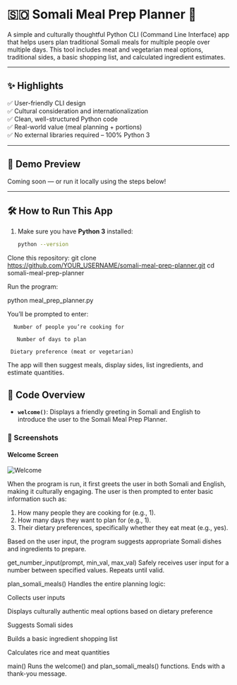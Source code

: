 
 
# 🇸🇴 Somali Meal Prep Planner 🥘

A simple and culturally thoughtful Python CLI (Command Line Interface) app that helps users plan traditional Somali meals for multiple people over multiple days. This tool includes meat and vegetarian meal options, traditional sides, a basic shopping list, and calculated ingredient estimates.

---

## ✨ Highlights

✅ User-friendly CLI design  
✅ Cultural consideration and internationalization  
✅ Clean, well-structured Python code  
✅ Real-world value (meal planning + portions)  
✅ No external libraries required – 100% Python 3  

---

## 📸 Demo Preview

Coming soon — or run it locally using the steps below!

---

## 🛠️ How to Run This App

1. Make sure you have **Python 3** installed:
   ```bash
   python --version


Clone this repository:
git clone https://github.com/YOUR_USERNAME/somali-meal-prep-planner.git
cd somali-meal-prep-planner

Run the program:

python meal_prep_planner.py

You’ll be prompted to enter:

      Number of people you’re cooking for
   
       Number of days to plan
   
     Dietary preference (meat or vegetarian)
  

The app will then suggest meals, display sides, list ingredients, and estimate quantities.



## 🧠 Code Overview

- **`welcome()`**: Displays a friendly greeting in Somali and English to introduce the user to the Somali Meal Prep Planner.

### 📸 Screenshots

#### Welcome Screen
![Welcome](screenshots.png)

When the program is run, it first greets the user in both Somali and English, making it culturally engaging. The user is then prompted to enter basic information such as:
1. How many people they are cooking for (e.g., 1).
2. How many days they want to plan for (e.g., 1).
3. Their dietary preferences, specifically whether they eat meat (e.g., yes).

Based on the user input, the program suggests appropriate Somali dishes and ingredients to prepare.






get_number_input(prompt, min_val, max_val)
Safely receives user input for a number between specified values. Repeats until valid.

plan_somali_meals()
Handles the entire planning logic:

Collects user inputs

Displays culturally authentic meal options based on dietary preference

Suggests Somali sides

Builds a basic ingredient shopping list

Calculates rice and meat quantities

main()
Runs the welcome() and plan_somali_meals() functions. Ends with a thank-you message.

